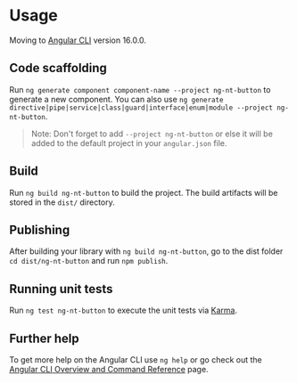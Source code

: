 # Usage


Moving to [Angular CLI](https://github.com/angular/angular-cli) version 16.0.0.

## Code scaffolding

Run `ng generate component component-name --project ng-nt-button` to generate a new component. You can also use `ng generate directive|pipe|service|class|guard|interface|enum|module --project ng-nt-button`.
> Note: Don't forget to add `--project ng-nt-button` or else it will be added to the default project in your `angular.json` file. 

## Build

Run `ng build ng-nt-button` to build the project. The build artifacts will be stored in the `dist/` directory.

## Publishing

After building your library with `ng build ng-nt-button`, go to the dist folder `cd dist/ng-nt-button` and run `npm publish`.

## Running unit tests

Run `ng test ng-nt-button` to execute the unit tests via [Karma](https://karma-runner.github.io).

## Further help

To get more help on the Angular CLI use `ng help` or go check out the [Angular CLI Overview and Command Reference](https://angular.io/cli) page.
